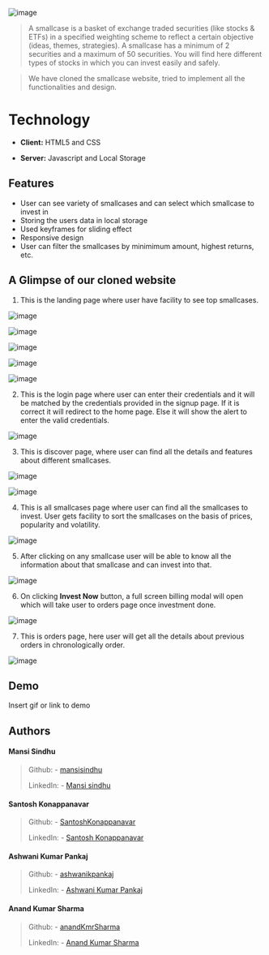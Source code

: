 ![image](https://www.smallcase.com/static/svgs/logo-full.svg)


> A smallcase is a basket of exchange traded securities (like stocks & ETFs) in a specified weighting scheme to reflect a certain objective (ideas, themes, strategies). A smallcase has a minimum of 2 securities and a maximum of 50 securities. You will find here different types of stocks in which you can invest easily and safely.
 
> We have cloned the smallcase website, tried to implement all the functionalities and design.
 
  
# Technology


- **Client:** HTML5 and CSS

- **Server:** Javascript and Local Storage




  
## Features

-  User can see variety of smallcases and can select which smallcase to invest in
-  Storing the users data in local storage
-  Used keyframes for sliding effect
-  Responsive design
-  User can filter the smallcases by minimimum amount, highest returns, etc.



## A Glimpse of our cloned website

   1. This is the landing page where user have facility to see top smallcases.


 ![image](https://user-images.githubusercontent.com/76626095/131249330-9cb93c63-cf14-43f2-901a-1fb1afd4ce38.png)
 
 ![image](https://user-images.githubusercontent.com/76626095/131249356-3c4e0623-09a0-4c0c-ba0e-3857f51b58c2.png)
    
 ![image](https://user-images.githubusercontent.com/76626095/131249341-00142ca5-e5ff-4265-946b-e181248c8075.png)
  
 ![image](https://user-images.githubusercontent.com/76626095/131249364-e12863e7-57ed-4140-9784-3919fbe7c604.png)
    
 ![image](https://user-images.githubusercontent.com/76626095/131249373-66f4578b-859c-4ee8-92b3-c0dfecbf6a1a.png)
 


   2. This is the login page where user can enter their credentials and it will be matched by the credentials provided in the signup page. If it is correct it will redirect to the home page. Else it will show the alert to enter the valid credentials. 
    
![image](https://user-images.githubusercontent.com/76626095/131249575-bbb3d32e-b5b8-41ae-bed1-ba003d0855b8.png)



   3. This is discover page, where user can find all the details and features about different smallcases.
   
![image](https://user-images.githubusercontent.com/76626095/131249637-ee6dcba5-023e-49c8-920e-3b778379ca01.png)

![image](https://user-images.githubusercontent.com/76626095/131249644-9ef80a0e-8b71-49eb-a172-59af763bd861.png)
 
   
    
   4. This is all smallcases page where user can find all the smallcases to invest. User gets facility to sort the smallcases on the basis of prices, popularity and volatility. 
   
![image](https://user-images.githubusercontent.com/76626095/131249724-8e2eb03d-1e2a-4eb7-a143-5009f969964a.png)

    

   5. After clicking on any smallcase user will be able to know all the information about that smallcase and can invest into that.
 
![image](https://user-images.githubusercontent.com/76626095/131249789-080c559b-545e-4b6f-be31-caab84cfdad1.png)
 

   6. On clicking **Invest Now**  button, a full screen billing modal will open which will take user to orders page once investment done.

![image](https://user-images.githubusercontent.com/76626095/131249873-59bb6b25-f621-4807-92e1-3f939b5b68a1.png)

   
   
   
   7. This is orders page, here user will get all the details about previous orders in chronologically order.

![image](https://user-images.githubusercontent.com/76626095/131249990-f195b686-c42d-4550-a1ea-51621b76f32a.png)







  
## Demo

Insert gif or link to demo


  
## Authors

#### Mansi Sindhu
> Github: - [mansisindhu](https://github.com/mansisindhu)
> 
> LinkedIn: - [Mansi sindhu](linkedin.com/in/mansi-sindhu)


#### Santosh Konappanavar
> Github: - [SantoshKonappanavar](https://github.com/SantoshKonappanavar)
> 
> LinkedIn: - [Santosh Konappanavar](https://www.linkedin.com/in/santosh-konappanavar/)


#### Ashwani Kumar Pankaj
> Github: - [ashwanikpankaj](https://github.com/SantoshKonappanavar)
> 
> LinkedIn: - [Ashwani Kumar Pankaj](https://www.linkedin.com/in/ashnit8294)


#### Anand Kumar Sharma
> Github: - [anandKmrSharma](https://github.com/anandKmrSharma)
> 
> LinkedIn: - [Anand Kumar Sharma](linkedin.com/in/aks31397)




  

  
